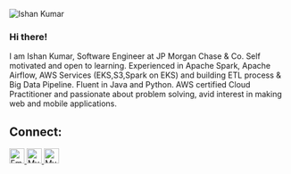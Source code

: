 ![Ishan Kumar](https://capsule-render.vercel.app/api?type=waving&color=gradient&height=150&section=header&text=Ishan%20Kumar&fontSize=40&&fontAlignY=40)
### Hi there!
I am Ishan Kumar, Software Engineer at JP Morgan Chase & Co. Self motivated and open to learning. Experienced in Apache Spark, Apache Airflow, AWS Services (EKS,S3,Spark on EKS) and building ETL process & Big Data Pipeline. Fluent in Java and Python. AWS certified Cloud Practitioner and passionate about problem solving, avid interest in making web and mobile applications.


## Connect:
<a href="mailto:itsik159@gmail.com">
  <img alt="Email" width="27px" src="https://upload.wikimedia.org/wikipedia/commons/7/7e/Gmail_icon_%282020%29.svg" />
</a>
<a href="https://twitter.com/ik159">
  <img alt="My Twitter Profile" width="27px" src="https://raw.githubusercontent.com/johan/svg-cleanups/master/logos/twitter.svg" />
</a>
<a href="https://www.linkedin.com/in/ik159/">
  <img alt="My LinkedIn Page" width="27px" src="https://raw.githubusercontent.com/peterthehan/peterthehan/master/assets/linkedin.svg" />
</a>

<!--
**ik159/ik159** is a ✨ _special_ ✨ repository because its `README.md` (this file) appears on your GitHub profile.

Here are some ideas to get you started:

- 🔭 I’m currently working on ...
- 🌱 I’m currently learning ...
- 👯 I’m looking to collaborate on ...
- 🤔 I’m looking for help with ...
- 💬 Ask me about ...
- 📫 How to reach me: ...
- 😄 Pronouns: ...
- ⚡ Fun fact: ...
-->
